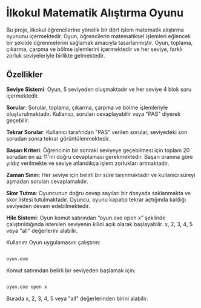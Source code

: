 <h1>İlkokul Matematik Alıştırma Oyunu</h1>
Bu proje, ilkokul öğrencilerine yönelik bir dört işlem matematik alıştırma oyununu içermektedir. Oyun, öğrencilerin matematiksel işlemleri eğlenceli bir şekilde öğrenmelerini sağlamak amacıyla tasarlanmıştır. Oyun, toplama, çıkarma, çarpma ve bölme işlemlerini içermektedir ve her seviye, farklı zorluk seviyeleriyle birlikte gelmektedir.

<h2>Özellikler</h2>

**Seviye Sistemi**: Oyun, 5 seviyeden oluşmaktadır ve her seviye 4 blok soru içermektedir.

**Sorular**: Sorular, toplama, çıkarma, çarpma ve bölme işlemleriyle oluşturulmaktadır. Kullanıcı, soruları cevaplayabilir veya "PAS" diyerek geçebilir.

**Tekrar Sorular**: Kullanıcı tarafından "PAS" verilen sorular, seviyedeki son sorudan sonra tekrar görüntülenmektedir.

**Başarı Kriteri**: Öğrencinin bir sonraki seviyeye geçebilmesi için toplam 20 sorudan en az 11'ini doğru cevaplaması gerekmektedir. Başarı oranına göre yıldız verilmekte ve seviye atlandıkça işlem zorlukları artmaktadır.

**Zaman Sınırı**: Her seviye için belirli bir süre tanınmaktadır ve kullanıcı süreyi aşmadan soruları cevaplamalıdır.

**Skor Tutma**: Oyuncunun doğru cevap sayıları bir dosyada saklanmakta ve skor listesi tutulmaktadır. Oyuncu, oyunu kapatıp tekrar açtığında kaldığı seviyeden devam edebilmektedir.

**Hile Sistemi**: Oyun komut satırından “oyun.exe open x” şeklinde çalıştırıldığında istenilen seviyenin kilidi açık olarak başlayabilir. x, 2, 3, 4, 5 veya "all" değerlerini alabilir.

Kullanım
Oyun uygulamasını çalıştırın:

```bash

oyun.exe
```
Komut satırından belirli bir seviyeden başlamak için:

```bash

oyun.exe open x
```
Burada x, 2, 3, 4, 5 veya "all" değerlerinden birini alabilir.
